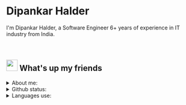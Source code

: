 # Dipankar Halder

I'm Dipankar Halder, a Software Engineer 6+ years of experience in IT industry from India.

&nbsp;

## <img src="https://media.giphy.com/media/hvRJCLFzcasrR4ia7z/giphy.gif" width="30px"> What's up my friends

<details>
  <summary>About me:</summary>
  <p>
    🚀 I’m currently working at **BORN GROUP**,<br />
    💖 JavaScript (ES6 / ES7 / ES8), React.js, Angular, Webpack, Gulp,<br />
    💻 Node.js, MOngoDB, SQL, AWS, GitHub, Heroku<br />
    ☕ SASS, SCSS, CSS3, Stylus, Materialize, Material UI,<br />
    🍫 HTML5, Handlebars, Pug, EJS,
  </p>
</details>

<details>
  <summary>Github status:</summary>
  <img src="https://github-readme-stats.vercel.app/api?username=DipankarHalder&&show_icons=true&title_color=222222&icon_color=03A87C&text_color=555555&bg_color=ffffff">
</details>

<details>
  <summary>Languages use:</summary>
  <img src="https://github-readme-stats.vercel.app/api/top-langs/?username=DipankarHalder&layout=compact&bg_color=ffffff&text_color=333333">
</details>
